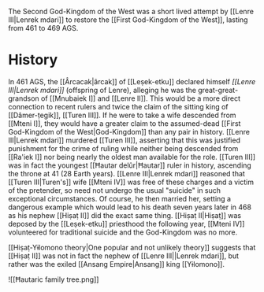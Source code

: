 The Second God-Kingdom of the West was a short lived attempt by [[Lenre III|Lenrek mdari]] to restore the [[First God-Kingdom of the West]], lasting from 461 to 469 AGS.
# History
In 461 AGS, the [[Ârcacak|ârcak]] of [[Leṣek-etku]] declared himself *[[Lenre III|Lenrek mdari]]* (offspring of Lenre), alleging he was the great-great-grandson of [[Mnubaiek I]] and [[Lenre II]]. This would be a more direct connection to recent rulers and twice the claim of the sitting king of [[Dâmer-ṭegik]], [[Turen III]]. If he were to take a wife descended from [[Mteni I]], they would have a greater claim to the assumed-dead [[First God-Kingdom of the West|God-Kingdom]] than any pair in history. [[Lenre III|Lenrek mdari]] murdered [[Turen III]], asserting that this was justified punishment for the crime of ruling while neither being descended from [[Ra'iek I]] nor being nearly the oldest man available for the role. [[Turen III]] was in fact the youngest [[Ħautar delûr|Ħautar]] ruler in history, ascending the throne at 41 (28 Earth years). [[Lenre III|Lenrek mdari]] reasoned that [[Turen III|Turen's]] wife [[Mteni IV]] was free of these charges and a victim of the pretender, so need not undergo the usual "suicide" in such exceptional circumstances. Of course, he then married her, setting a dangerous example which would lead to his death seven years later in 468 as his nephew [[Hiṣaṭ II]] did the exact same thing. [[Hiṣaṭ II|Hiṣaṭ]] was deposed by the [[Leṣek-etku]] priesthood the following year, [[Mteni IV]] volunteered for traditional suicide and the God-Kingdom was no more.

[[Hiṣaṭ-Yɨlomono theory|One popular and not unlikely theory]] suggests that [[Hiṣaṭ II]] was not in fact the nephew of [[Lenre III||Lenrek mdari]], but rather was the exiled [[Ansang Empire|Ansang]] king [[Yɨlomono]].

![[Ħautaric family tree.png]]